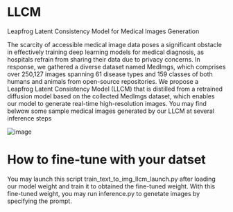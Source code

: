 # LLCM
Leapfrog Latent Consistency Model for Medical Images Generation

The scarcity of accessible medical image data poses a significant obstacle in effectively training deep learning models for medical diagnosis, as hospitals refrain from sharing their data due to privacy concerns. In response, we gathered a diverse dataset named MedImgs, which comprises over 250,127 images spanning 61 disease types and 159 classes of both humans and animals from open-source repositories. We propose a Leapfrog Latent Consistency Model (LLCM) that is distilled from a retrained diffusion model based on the collected MedImgs dataset, which enables our model to generate real-time high-resolution images. You may find belwow some sample medical images generated by our LLCM at several inference steps

![image](https://github.com/lyskds/LLCM/assets/162650359/6192f441-50e2-453c-a966-36c54f77c32b)

# How to fine-tune with your datset
You may launch this script train_text_to_img_llcm_launch.py after loading our model weight and train it to obtained the fine-tuned weight.
With this fine-tuned weight, you may run inference.py  to genetate images by specifying the prompt.

